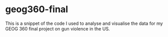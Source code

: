 # geog360-final

This is a snippet of the code I used to analyse and visualise the data for my GEOG 360 final project on gun violence in the US.